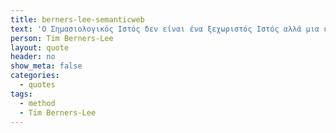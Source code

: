 ```yaml
---
title: berners-lee-semanticweb
text: 'Ο Σημασιολογικός Ιστός δεν είναι ένα ξεχωριστός Ιστός αλλά μια επέκταση του τρέχοντος, στην οποία η πληροφορία έχει καλά καθορισμένο νόημα, δίνοντας τη δυνατότητα στους υπολογιστές και τους ανθρώπους να συνεργαστούν.'
person: Tim Berners-Lee
layout: quote
header: no
show_meta: false
categories:
  - quotes
tags:
  - method
  - Tim Berners-Lee
---
```

